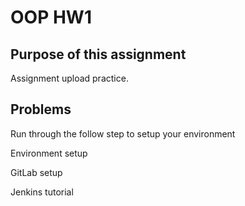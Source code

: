 ﻿# OOP HW1
## Purpose of this assignment

  

Assignment upload practice.

  

## Problems

  

Run through the follow step to setup your environment

Environment setup

GitLab setup

Jenkins tutorial

